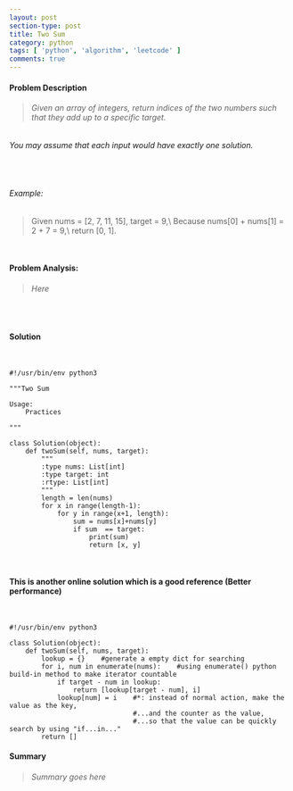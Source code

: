 ```yaml
---
layout: post
section-type: post
title: Two Sum
category: python
tags: [ 'python', 'algorithm', 'leetcode' ]
comments: true
---
```


#### Problem Description

> ###### Given an array of integers, return indices of the two numbers such that they add up to a specific target.

###### You may assume that each input would have exactly one solution.

<br />

###### Example:

> Given nums = [2, 7, 11, 15], target = 9,\\
Because nums[0] + nums[1] = 2 + 7 = 9,\\
return [0, 1].

<br>

#### Problem Analysis:

> ###### Here

<br>

#### Solution

<br>

~~~ 
#!/usr/bin/env python3

"""Two Sum

Usage:
    Practices

"""

class Solution(object):
    def twoSum(self, nums, target):
        """
        :type nums: List[int]
        :type target: int
        :rtype: List[int]
        """
        length = len(nums)
        for x in range(length-1):
            for y in range(x+1, length):
                sum = nums[x]+nums[y]
                if sum  == target:
                    print(sum)
                    return [x, y]
~~~

<br>

#### This is another online solution which is a good reference (Better performance)

<br>

~~~
#!/usr/bin/env python3

class Solution(object):
    def twoSum(self, nums, target):
        lookup = {}    #generate a empty dict for searching
        for i, num in enumerate(nums):    #using enumerate() python build-in method to make iterator countable
            if target - num in lookup:
                return [lookup[target - num], i]
            lookup[num] = i    #*: instead of normal action, make the value as the key,
                               #...and the counter as the value,
                               #...so that the value can be quickly search by using "if...in..."
        return []
~~~

#### Summary
> ###### Summary goes here
